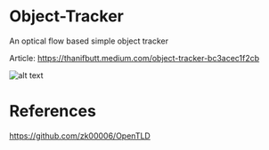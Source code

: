 # Object-Tracker
An optical flow based simple object tracker

Article: https://thanifbutt.medium.com/object-tracker-bc3acec1f2cb

![alt text](/output/object_tracker.gif)

# References
https://github.com/zk00006/OpenTLD

